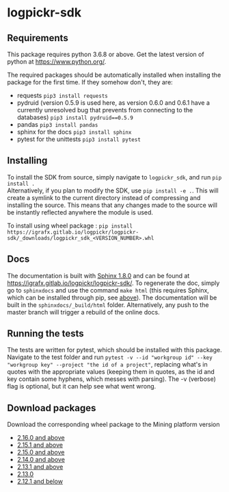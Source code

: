 # logpickr-sdk

## Requirements

This package requires python 3.6.8 or above. Get the latest version of python at https://www.python.org/.

The required packages should be automatically installed when installing the package for the first time. If they somehow don't, they are:

* requests `pip3 install requests`
* pydruid (version 0.5.9 is used here, as version 0.6.0 and 0.6.1 have a currently unresolved bug that prevents from connecting to the databases) `pip3 install pydruid==0.5.9`
* pandas `pip3 install pandas`
* sphinx for the docs `pip3 install sphinx`
* pytest for the unittests `pip3 install pytest`

## Installing

To install the SDK from source, simply navigate to `logpickr_sdk`, and run `pip install .`  
Alternatively, if you plan to modify the SDK, use `pip install -e .`.
This will create a symlink to the current directory instead of compressing and installing the source.
This means that any changes made to the source will be instantly reflected anywhere the module is used.

To install using wheel package : `pip install https://igrafx.gitlab.io/logpickr/logpickr-sdk/_downloads/logpickr_sdk_<VERSION_NUMBER>.whl`

## Docs

The documentation is built with [Sphinx 1.8.0](https://www.sphinx-doc.org/en/master/) and can be found at https://igrafx.gitlab.io/logpickr/logpickr-sdk/. 
To regenerate the doc, simply go to `sphinxdocs` and use the command `make html` (this requires Sphinx, which can be installed through pip, see [above](#requirements)). The documentation will be built in the `sphinxdocs/_build/html` folder. Alternatively, any push to the master branch will trigger a rebuild of the online docs.

## Running the tests

The tests are written for pytest, which should be installed with this package. Navigate to the test folder and run `pytest -v --id "workgroup id" --key "workgroup key" --project "the id of a project"`, replacing what's in quotes with the appropriate values (keeping them in quotes, as the id and key contain some hyphens, which messes with parsing). The -v (verbose) flag is optional, but it can help see what went wrong.

## Download packages

Download the corresponding wheel package to the Mining platform version
* [2.16.0 and above](https://gitlab.com/igrafx/logpickr/logpickr-sdk/-/jobs/artifacts/2.16.0/download?job=build_wheel)
* [2.15.1 and above](https://gitlab.com/igrafx/logpickr/logpickr-sdk/-/jobs/artifacts/2.15.1/download?job=build_wheel)
* [2.15.0 and above](https://gitlab.com/igrafx/logpickr/logpickr-sdk/-/jobs/artifacts/2.15.0/download?job=build_wheel)
* [2.14.0 and above](https://gitlab.com/igrafx/logpickr/logpickr-sdk/-/jobs/artifacts/2.14.0/download?job=build_wheel)
* [2.13.1 and above](https://gitlab.com/igrafx/logpickr/logpickr-sdk/-/jobs/artifacts/2.13.1/download?job=build_wheel)
* [2.13.0](https://gitlab.com/igrafx/logpickr/logpickr-sdk/-/jobs/artifacts/2.13.0/download?job=build_wheel)
* [2.12.1 and below](https://gitlab.com/igrafx/logpickr/logpickr-sdk/-/jobs/artifacts/2.12.1/download?job=build_wheel)